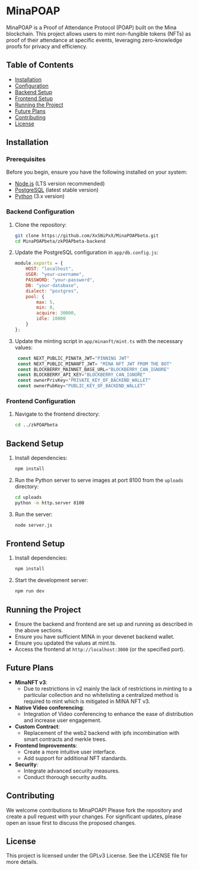# MinaPOAP

MinaPOAP is a Proof of Attendance Protocol (POAP) built on the Mina blockchain. This project allows users to mint non-fungible tokens (NFTs) as proof of their attendance at specific events, leveraging zero-knowledge proofs for privacy and efficiency.

## Table of Contents

- [Installation](#installation)
- [Configuration](#configuration)
- [Backend Setup](#backend-setup)
- [Frontend Setup](#frontend-setup)
- [Running the Project](#running-the-project)
- [Future Plans](#future-plans)
- [Contributing](#contributing)
- [License](#license)

## Installation

### Prerequisites

Before you begin, ensure you have the following installed on your system:

- [Node.js](https://nodejs.org/) (LTS version recommended)
- [PostgreSQL](https://www.postgresql.org/) (latest stable version)
- [Python](https://www.python.org/downloads/) (3.x version)

### Backend Configuration

1. Clone the repository:

   ```bash
   git clone https://github.com/XxSNiPxX/MinaPOAPbeta.git
   cd MinaPOAPbeta/zkPOAPbeta-backend
   ```

2. Update the PostgreSQL configuration in `app/db.config.js`:

   ```javascript
   module.exports = {
       HOST: "localhost",
       USER: "your-username",
       PASSWORD: "your-password",
       DB: "your-database",
       dialect: "postgres",
       pool: {
           max: 5,
           min: 0,
           acquire: 30000,
           idle: 10000
       }
   };
   ```

3. Update the minting script in `app/minanft/mint.ts` with the necessary values:

   ```typescript
    const NEXT_PUBLIC_PINATA_JWT="PINNING JWT"
    const NEXT_PUBLIC_MINANFT_JWT= "MINA NFT JWT FROM THE BOT"
    const BLOCKBERRY_MAINNET_BASE_URL="BLOCKBERRY_CAN_IGNORE"
    const BLOCKBERRY_API_KEY="BLOCKBERRY_CAN_IGNORE"
    const ownerPrivKey="PRIVATE_KEY_OF_BACKEND_WALLET"
    const ownerPubKey="PUBLIC_KEY_OF_BACKEND_WALLET"
   ```

### Frontend Configuration

1. Navigate to the frontend directory:

   ```bash
   cd ../zkPOAPbeta
   ```

## Backend Setup

1. Install dependencies:

   ```bash
   npm install
   ```

2. Run the Python server to serve images at port 8100 from the `uploads` directory:

   ```bash
   cd uploads
   python -m http.server 8100
   ```

3. Run the server:

   ```bash
   node server.js
   ```

## Frontend Setup

1. Install dependencies:

   ```bash
   npm install
   ```

2. Start the development server:

   ```bash
   npm run dev
   ```

## Running the Project

- Ensure the backend and frontend are set up and running as described in the above sections.
- Ensure you have sufficient MINA in your devenet backend wallet.
- Ensure you updated the values at mint.ts.
- Access the frontend at `http://localhost:3000` (or the specified port).

## Future Plans

- **MinaNFT v3**:
  - Due to restrictions in v2 mainly the lack of restrictions in minting to a particular collection and no whitelisting a centralized method is required to mint which is mitigated in MINA NFT v3.
- **Native Video conferencing**:
  - Integration of Video conferencing to enhance the ease of distribution and increase user engagement.
- **Custom Contract**:
  - Replacement of the web2 backend with ipfs incombination with smart contracts and merkle trees.
- **Frontend Improvements**:
  - Create a more intuitive user interface.
  - Add support for additional NFT standards.
- **Security**:
  - Integrate advanced security measures.
  - Conduct thorough security audits.

## Contributing

We welcome contributions to MinaPOAP! Please fork the repository and create a pull request with your changes. For significant updates, please open an issue first to discuss the proposed changes.

## License

This project is licensed under the GPLv3 License. See the LICENSE file for more details.
